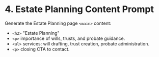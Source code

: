 <!--
File: prompts/4-content-estate-planning.md
Version: 1.0.0
Created: 2025-07-12
Modified: 2025-07-12
-->

# 4. Estate Planning Content Prompt

Generate the Estate Planning page `<main>` content:
- `<h2>` "Estate Planning"
- `<p>` importance of wills, trusts, and probate guidance.
- `<ul>` services: will drafting, trust creation, probate administration.
- `<p>` closing CTA to contact.


